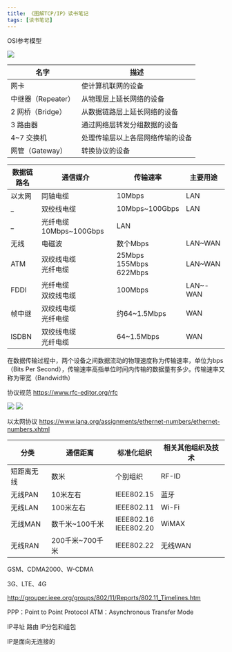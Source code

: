 ```yaml
---
title: 《图解TCP/IP》读书笔记
tags: [读书笔记]
---
```






OSI参考模型

![](./1.png)


名字|描述
---|---
网卡|使计算机联网的设备
中继器（Repeater）|从物理层上延长网络的设备
2 网桥（Bridge）|从数据链路层上延长网络的设备
3 路由器|通过网络层转发分组数据的设备
4~7 交换机|处理传输层以上各层网络传输的设备
网管（Gateway）|转换协议的设备


数据链路名|通信媒介|传输速率|主要用途
--- | ---|---|---
以太网|同轴电缆|10Mbps|LAN
_ |双绞线电缆|10Mbps~100Gbps|LAN
_|光纤电缆10Mbps~100Gbps|LAN
无线|电磁波|数个Mbps|LAN~WAN
ATM|双绞线电缆<br/>光纤电缆|25Mbps<br/>155Mbps<br/>622Mbps|LAN~WAN
FDDI|光纤电缆<br/>双绞线电缆|100Mbps|LAN~-WAN
帧中继|双绞线电缆<br/>光纤电缆|约64~1.5Mbps|WAN
ISDBN|双绞线电缆<br/>光纤电缆|64~1.5Mbps|WAN


在数据传输过程中，两个设备之间数据流动的物理速度称为传输速率，单位为bps（Bits Per Second），传输速率高指单位时间内传输的数据量有多少。传输速率又称为带宽（Bandwidth）


协议规范
https://www.rfc-editor.org/rfc



![](./2.png)
![](./3.png)






以太网协议
https://www.iana.org/assignments/ethernet-numbers/ethernet-numbers.xhtml


分类|通信距离|标准化组织|相关其他组织及技术
---|---|---|---
短距离无线|数米|个别组织|RF-ID
无线PAN|10米左右|IEEE802.15|蓝牙
无线LAN|100米左右|IEEE802.11|Wi-Fi
无线MAN|数千米~100千米|IEEE802.16<br/>IEEE802.20|WiMAX
无线RAN|200千米~700千米|IEEE802.22|无线WAN


GSM、CDMA2000、W-CDMA

3G、LTE、4G



http://grouper.ieee.org/groups/802/11/Reports/802.11_Timelines.htm



PPP：Point to Point Protocol
ATM：Asynchronous Transfer Mode



IP寻址
路由
IP分包和组包


IP是面向无连接的






























